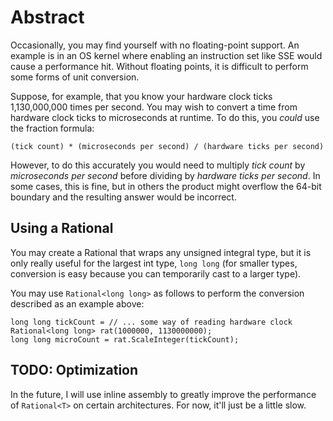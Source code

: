 # Abstract

Occasionally, you may find yourself with no floating-point support. An example is in an OS kernel where enabling an instruction set like SSE would cause a performance hit. Without floating points, it is difficult to perform some forms of unit conversion.

Suppose, for example, that you know your hardware clock ticks 1,130,000,000 times per second. You may wish to convert a time from hardware clock ticks to microseconds at runtime. To do this, you *could* use the fraction formula:

    (tick count) * (microseconds per second) / (hardware ticks per second)

However, to do this accurately you would need to multiply *tick count* by *microseconds per second* before dividing by *hardware ticks per second*. In some cases, this is fine, but in others the product might overflow the 64-bit boundary and the resulting answer would be incorrect.

## Using a Rational<T>

You may create a Rational that wraps any unsigned integral type, but it is only really useful for the largest int type, `long long` (for smaller types, conversion is easy because you can temporarily cast to a larger type).

You may use `Rational<long long>` as follows to perform the conversion described as an example above:

    long long tickCount = // ... some way of reading hardware clock
    Rational<long long> rat(1000000, 1130000000);
    long long microCount = rat.ScaleInteger(tickCount);

## TODO: Optimization

In the future, I will use inline assembly to greatly improve the performance of `Rational<T>` on certain architectures. For now, it'll just be a little slow.
